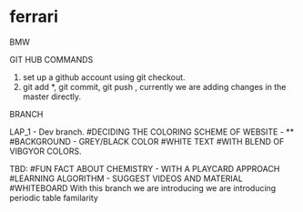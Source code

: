 # ferrari
BMW

GIT HUB COMMANDS
1. set up a github account using git checkout.
2. git add *, git commit, git push , currently we are adding changes in the master directly.



BRANCH

LAP_1 - Dev branch.
  #DECIDING THE COLORING SCHEME OF WEBSITE - **
  #BACKGROUND - GREY/BLACK COLOR
  #WHITE TEXT
  #WITH BLEND OF VIBGYOR COLORS.


TBD:
 #FUN FACT ABOUT CHEMISTRY - WITH A PLAYCARD APPROACH
 #LEARNING ALGORITHM - SUGGEST VIDEOS AND MATERIAL
 #WHITEBOARD
With this branch we are introducing we are introducing periodic table familarity




